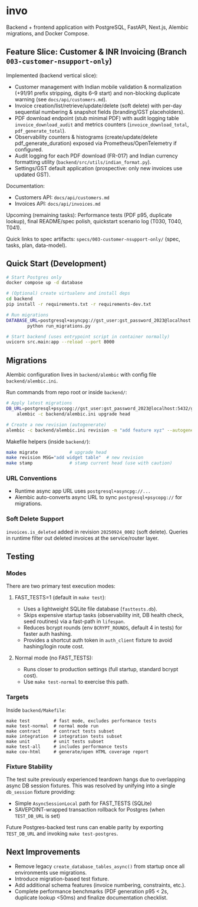 # invo

Backend + frontend application with PostgreSQL, FastAPI, Next.js, Alembic migrations, and Docker Compose.

## Feature Slice: Customer & INR Invoicing (Branch `003-customer-nsupport-only`)

Implemented (backend vertical slice):

- Customer management with Indian mobile validation & normalization (+91/91 prefix stripping, digits 6–9 start) and non-blocking duplicate warning (see `docs/api/customers.md`).
- Invoice creation/list/retrieve/update/delete (soft delete) with per-day sequential numbering & snapshot fields (branding/GST placeholders).
- PDF download endpoint (stub minimal PDF) with audit logging table `invoice_download_audit` and metrics counters (`invoice_download_total`, `pdf_generate_total`).
- Observability counters & histograms (create/update/delete pdf_generate_duration) exposed via Prometheus/OpenTelemetry if configured.
- Audit logging for each PDF download (FR-017) and Indian currency formatting utility (`backend/src/utils/indian_format.py`).
- Settings/GST default application (prospective: only new invoices use updated GST).

Documentation:

- Customers API: `docs/api/customers.md`
- Invoices API: `docs/api/invoices.md`

Upcoming (remaining tasks): Performance tests (PDF p95, duplicate lookup), final README/spec polish, quickstart scenario log (T030, T040, T041).

Quick links to spec artifacts: `specs/003-customer-nsupport-only/` (spec, tasks, plan, data-model).

## Quick Start (Development)

```bash
# Start Postgres only
docker compose up -d database

# (Optional) create virtualenv and install deps
cd backend
pip install -r requirements.txt -r requirements-dev.txt

# Run migrations
DATABASE_URL=postgresql+asyncpg://gst_user:gst_password_2023@localhost:5432/gst_service_center \
		python run_migrations.py

# Start backend (uses entrypoint script in container normally)
uvicorn src.main:app --reload --port 8000
```

## Migrations

Alembic configuration lives in `backend/alembic` with config file `backend/alembic.ini`.

Run commands from repo root or inside `backend/`:

```bash
# Apply latest migrations
DB_URL=postgresql+psycopg://gst_user:gst_password_2023@localhost:5432/gst_service_center \
	alembic -c backend/alembic.ini upgrade head

# Create a new revision (autogenerate)
alembic -c backend/alembic.ini revision -m "add feature xyz" --autogenerate
```

Makefile helpers (inside `backend/`):

```bash
make migrate            # upgrade head
make revision MSG="add widget table"  # new revision
make stamp              # stamp current head (use with caution)
```

### URL Conventions

- Runtime async app URL uses `postgresql+asyncpg://...`
- Alembic auto-converts async URL to sync `postgresql+psycopg://` for migrations.

### Soft Delete Support

`invoices.is_deleted` added in revision `20250924_0002` (soft delete). Queries in runtime filter out deleted invoices at the service/router layer.

## Testing

### Modes

There are two primary test execution modes:

1. FAST_TESTS=1 (default in `make test`):

   - Uses a lightweight SQLite file database (`fasttests.db`).
   - Skips expensive startup tasks (observability init, DB health check, seed routines) via a fast-path in `lifespan`.
   - Reduces bcrypt rounds (env `BCRYPT_ROUNDS`, default 4 in tests) for faster auth hashing.
   - Provides a shortcut auth token in `auth_client` fixture to avoid hashing/login route cost.

2. Normal mode (no FAST_TESTS):
   - Runs closer to production settings (full startup, standard bcrypt cost).
   - Use `make test-normal` to exercise this path.

### Targets

Inside `backend/Makefile`:

```
make test         # fast mode, excludes performance tests
make test-normal  # normal mode run
make contract     # contract tests subset
make integration  # integration tests subset
make unit         # unit tests subset
make test-all     # includes performance tests
make cov-html     # generate/open HTML coverage report
```

### Fixture Stability

The test suite previously experienced teardown hangs due to overlapping async DB session fixtures. This was resolved by unifying into a single `db_session` fixture providing:

- Simple `AsyncSessionLocal` path for FAST_TESTS (SQLite)
- SAVEPOINT-wrapped transaction rollback for Postgres (when `TEST_DB_URL` is set)

Future Postgres-backed test runs can enable parity by exporting `TEST_DB_URL` and invoking `make test-postgres`.

## Next Improvements

- Remove legacy `create_database_tables_async()` from startup once all environments use migrations.
- Introduce migration-based test fixture.
- Add additional schema features (invoice numbering, constraints, etc.).
- Complete performance benchmarks (PDF generation p95 < 2s, duplicate lookup <50ms) and finalize documentation checklist.
